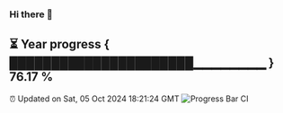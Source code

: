 ### Hi there 👋
⏳ Year progress { ██████████████████████▁▁▁▁▁▁▁▁ } 76.17 %
---
⏰ Updated on Sat, 05 Oct 2024 18:21:24 GMT
![Progress Bar CI](https://github.com/liununu/liununu/workflows/Progress%20Bar%20CI/badge.svg)
